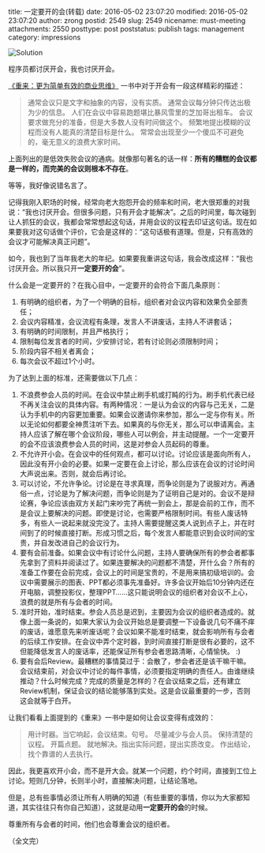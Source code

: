 title: 一定要开的会(转载)
date: 2016-05-02 23:07:20
modified: 2016-05-02 23:07:20
author: zrong
postid: 2549
slug: 2549
nicename: must-meeting
attachments: 2550
posttype: post
poststatus: publish
tags: management
category: impressions

![Solution][51]

程序员都讨厌开会，我也讨厌开会。

[《重来：更为简单有效的商业思维》][1] 一书中对于开会有一段这样精彩的描述：

> 通常会议只是文字和抽象的内容，没有实质。
> 通常会议每分钟只传达出极为少的信息。
> 人们在会议中容易跑题堪比暴风雪里的芝加哥出租车。
> 会议要求做充分的准备，但是大多数人没有时间做这个。
> 频繁地提出模糊的议程而没有人能真的清楚目标是什么。
> 常常会出现至少一个傻瓜不可避免的，毫无意义的浪费大家时间。

上面列出的是低效失败会议的通病。就像那句著名的话一样：**所有的糟糕的会议都是一样的，而完美的会议则根本不存在**。 <!--more-->

等等，我好像说错名言了。

记得我刚入职场的时候，经常向老大抱怨开会的频率和时间，老大很郑重的对我说：“我也讨厌开会。但很多问题，只有开会才能解决”。之后的时间里，每次碰到让人抓狂的会议，我都会常常想起这句话，并用会议的议程去印证这句话。现在如果要我对这句话做个评价，它会是这样的：“这句话极有道理。但是，只有高效的会议才可能解决真正问题”。

如今，我也到了当年我老大的年纪。如果要我重讲这句话，我会改成这样：“我也讨厌开会。所以我只开**一定要开的会**”。

什么会是一定要开的？在我心目中，一定要开的会符合下面几条原则：

1. 有明确的组织者，为了一个明确的目标，组织者对会议内容和效果负全部责任；
2. 会议内容精准，会议流程有条理，发言人不讲废话，主持人不讲套话；
3. 有明确的时间限制，并且严格执行；
4. 限制每位发言者的时间，少安排讨论，若有讨论则必须限制时间；
5. 阶段内容不相关者离会；
6. 每次会议不超过1个小时。

为了达到上面的标准，还需要做以下几点：

1. 不浪费参会人员的时间。在会议中禁止刷手机或打盹的行为。刷手机代表已经不再关注会议的具体内容。有两种情况：一是认为会议的内容与己无关，二是认为手机中的内容更加重要。如果会议邀请你来参加，那么一定与你有关。所以无论如何都要全神贯注听下去。如果真的与你无关，那么可以申请离会。主持人应该了解在哪个会议阶段，哪些人可以例会，并主动提醒。一个一定要开的会不应该浪费参会人员的时间，这是对参会人员起码的尊重。
2. 不允许开小会。在会议中的任何观点，都可以讨论。讨论应该是面向所有人，因此没有开小会的必要。如果一定要在会上讨论，那么应该在会议的讨论时间大声说出来。否则，就会后再讨论。
3. 可以讨论，不允许争论。讨论是在寻求真理，而争论则是为了说服对方。再通俗一点，讨论是为了解决问题，而争论则是为了证明自己是对的。会议不是辩论赛，争论应该由双方关起门来吵完了再统一到会上，那是会前的工作，而不是会议上要解决的问题。即使是讨论，也需要严格限制时间。有些人废话特多，有些人一说起来就没完没了。主持人需要提醒这类人说到点子上，并在时间到了的时候直接打断。形成习惯之后，每个发言人都能意识到会议时间的宝贵，并自发改进自己的会议行为。
4. 要有会前准备。如果会议中有讨论什么问题，主持人要确保所有的参会者都事先拿到了资料并阅读过了。如果连要解决的问题都不清楚，开什么会？所有的准备工作要在会前完成，会议上的时间是宝贵的，不是用来搞初级培训的。会议中需要展示的图表、PPT都必须事先准备好。许多会议开始后10分钟内还在开电脑，调整投影仪，整理PPT……这只能说明会议的组织者对会议不上心，浪费的就是所有与会者的时间。
5. 准时开始，准时结束。参会人员总是迟到，主要因为会议的组织者造成的。就像上面一条说的，如果大家认为会议开始总是要调整一下设备说几句不痛不痒的废话，谁愿意先来听废话呢？会议如果不能准时结束，就会影响所有与会者的后续工作安排。在会议中弄个定时器，到时间直接打断是很有必要的，这不但能降低发言人的废话率，还能保证所有参会者思路清晰，心情愉快。 :)
6. 要有会后Review。最糟糕的事情莫过于：会散了，参会者还是该干嘛干嘛。会议结束前，对会议中讨论的每件事情，必须要指定明确的责任人。由谁继续推动？什么时候完成？完成的质量是怎样的？在会议结束之后，还有建立Review机制，保证会议的结论能够落到实处。这是会议最重要的一步，否则这会就等于白开。

让我们看看上面提到的《重来》一书中是如何让会议变得有成效的：

> 用计时器。当它响起，会议结束。句号。
> 尽量减少与会人员。
> 保持清楚的议程。
> 开篇点题。
> 就地解决。指出实际问题，提出实质改变。
> 作出结论，找个靠谱的人去执行。

因此，我更喜欢开小会，而不是开大会。就某一个问题，约个时间，直接到工位上讨论。短则几分钟，长则半小时，直接解决问题，让结论落地。

但是，总有些事情必须让所有人明确的知道（有些重要的事情，你以为大家都知道，其实往往只有你自己知道），这就是动用**一定要开的会**的时候。

尊重所有与会者的时间，他们也会尊重会议的组织者。

（全文完）

[1]: https://book.douban.com/subject/5320866/
[51]: http://zengrong.net/wp-content/uploads/2016/05/solution.jpg
